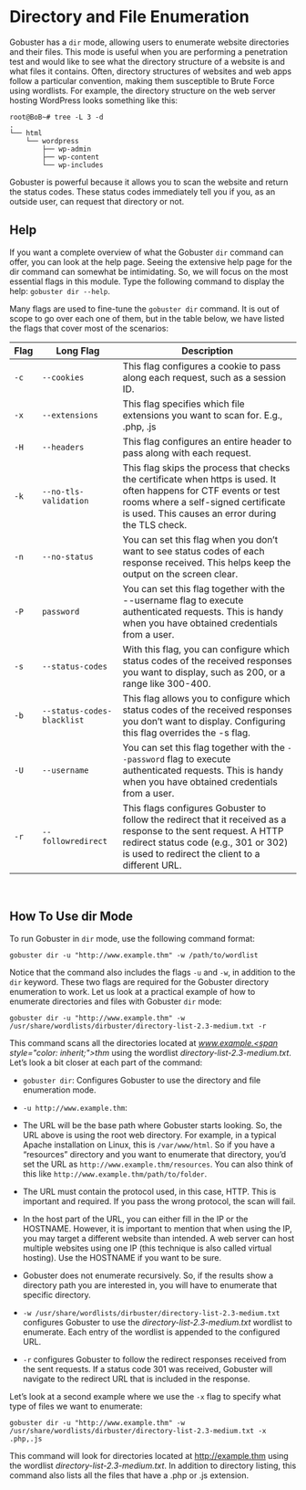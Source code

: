 # Directory and File Enumeration

<span style="color: inherit;">Gobuster</span> has a `dir` mode, allowing users to enumerate website directories and their files. This mode is useful when you are performing a penetration test and would like to see what the directory structure of a website is and what files it contains. Often, directory structures of websites and web apps follow a particular convention, making them susceptible to Brute Force using wordlists. For example, the directory structure on the web server hosting WordPress looks something like this:

```shell
root@BoB~# tree -L 3 -d
.
└── html
    └── wordpress
        ├── wp-admin
        ├── wp-content
        └── wp-includes
```

<span style="color: inherit;">Gobuster</span> is powerful because it allows you to scan the website and return the status codes. These status codes immediately tell you if you, as an outside user, can request that directory or not.

## Help

If you want a complete overview of what the <span style="color: inherit;">Gobuster</span> `dir` command can offer, you can look at the help page. Seeing the extensive help page for the dir command can somewhat be intimidating. So, we will focus on the most essential flags in this module. Type the following command to display the help: `gobuster dir --help`.

Many flags are used to fine-tune the `gobuster dir` command. It is out of scope to go over each one of them, but in the table below, we have listed the flags that cover most of the scenarios:

| Flag | Long Flag | Description |
| --- | --- | --- |
| `-c` | `--cookies` | This flag configures a cookie to pass along each request, such as a session ID. |
| `-x` | `--extensions` | This flag specifies which file extensions you want to scan for. E.g., .<span style="color: inherit;">php</span>, .js |
| `-H` | `--headers` | This flag configures an entire header to pass along with each request. |
| `-k` | `--no-tls-validation` | This flag skips the process that checks the certificate when https is used. It often happens for CTF events or test rooms where a self-signed certificate is used. This causes an error during the TLS check. |
| `-n` | `--no-status` | You can set this flag when you don’t want to see status codes of each response received. This helps keep the output on the screen clear. |
| `-P` | `password` | You can set this flag together with the --username flag to execute authenticated requests. This is handy when you have obtained credentials from a user. |
| `-s` | `--status-codes` | With this flag, you can configure which status codes of the received responses you want to display, such as 200, or a range like 300-400. |
| `-b` | `--status-codes-blacklist` | This flag allows you to configure which status codes of the received responses you don’t want to display. Configuring this flag overrides the -s flag. |
| `-U` | `--username` | You can set this flag together with the `--password` flag to execute authenticated requests. This is handy when you have obtained credentials from a user. |
| `-r` | `--followredirect` | This flags configures <span style="color: inherit;">Gobuster</span> to follow the redirect that it received as a response to the sent request. A <span style="color: inherit;">HTTP</span> redirect status code (e.g., 301 or 302) is used to redirect the client to a different URL. |

&nbsp;

## How To Use dir Mode

To run <span style="color: inherit;">Gobuster</span> in `dir` mode, use the following command format:

```
gobuster dir -u "http://www.example.thm" -w /path/to/wordlist
```

Notice that the command also includes the flags `-u` and `-w`, in addition to the `dir` keyword. These two flags are required for the Gobuster directory enumeration to work. Let us look at a practical example of how to enumerate directories and files with Gobuster `dir` mode:

```
gobuster dir -u "http://www.example.thm" -w /usr/share/wordlists/dirbuster/directory-list-2.3-medium.txt -r
```

This command scans all the directories located at *www.example.<span style="color: inherit;">thm</span>* using the wordlist *directory-list-2.3-medium.txt*. Let’s look a bit closer at each part of the command:

- `gobuster dir`: Configures <span style="color: inherit;">Gobuster</span> to use the directory and file enumeration mode.
    
- `-u http://www.example.thm`:
    
- The URL will be the base path where Gobuster starts looking. So, the URL above is using the root web directory. For example, in a typical Apache installation on Linux, this is `/var/www/html`. So if you have a “resources” directory and you want to enumerate that directory, you’d set the URL as `http://www.example.thm/resources`. You can also think of this like `http://www.example.thm/path/to/folder`.
    
- The URL must contain the protocol used, in this case, <span style="color: inherit;">HTTP</span>. This is important and required. If you pass the wrong protocol, the scan will fail.
    
- In the host part of the URL, you can either fill in the IP or the HOSTNAME. However, it is important to mention that when using the IP, you may target a different website than intended. A web server can host multiple websites using one IP (this technique is also called virtual hosting). Use the HOSTNAME if you want to be sure.
    
- Gobuster does not enumerate recursively. So, if the results show a directory path you are interested in, you will have to enumerate that specific directory.
    
- `-w /usr/share/wordlists/dirbuster/directory-list-2.3-medium.txt` configures <span style="color: inherit;">Gobuster</span> to use the *directory-list-2.3-medium.txt* wordlist to enumerate. Each entry of the wordlist is appended to the configured URL.
    
- `-r` configures <span style="color: inherit;">Gobuster</span> to follow the redirect responses received from the sent requests. If a status code 301 was received, <span style="color: inherit;">Gobuster</span> will navigate to the redirect URL that is included in the response.
    

Let’s look at a second example where we use the `-x` flag to specify what type of files we want to enumerate:

```
gobuster dir -u "http://www.example.thm" -w /usr/share/wordlists/dirbuster/directory-list-2.3-medium.txt -x .php,.js
```

This command will look for directories located at [<span style="color: inherit;">http</span>://example.<span style="color: inherit;">thm</span>](http://example.thm/) using the wordlist *directory-list-2.3-medium.txt*. In addition to directory listing, this command also lists all the files that have a .<span style="color: inherit;">php</span> or .js extension.